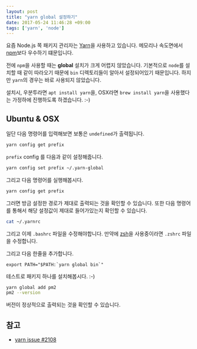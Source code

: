 ```yaml
---
layout: post
title: "yarn global 설정하기"
date: 2017-05-24 11:46:28 +09:00
tags: ['yarn', 'node']
---
```


요즘 Node.js 쪽 패키지 관리자는 [Yarn](https://yarnpkg.com)을 사용하고 있습니다. 메모리나 속도면에서 [npm](https://docs.npmjs.com)보다 우수하기 떄문입니다.

전에 `npm`을 사용할 때는 **global** 설치가 크게 어렵지 않았습니다. 기본적으로 `node`를 설치할 때 같이 따라오기 때문에 `bin` 디렉토리들이 알아서 설정되어있기 때문입니다. 하지만 `yarn`의 경우는 바로 사용되지 않았습니다.

설치시, 우분투라면 `apt install yarn`을, OSX라면 `brew install yarn`을 사용했다는 가정하에 진행하도록 하겠습니다. :-)

## Ubuntu & OSX

일단 다음 명령어를 입력해보면 보통은 `undefined`가 출력됩니다.

```sh
yarn config get prefix
```

`prefix` config 를 다음과 같이 설정해줍니다.

```sh
yarn config set prefix ~/.yarn-global
```

그리고 다음 명령어를 실행해봅시다.

```sh
yarn config get prefix
```

그러면 방금 설정한 경로가 제대로 출력되는 것을 확인할 수 있습니다. 또한 다음 명령어를 통해서 해당 설정값이 제대로 들어가있는지 확인할 수 있습니다.

```sh
cat ~/.yarnrc
```

그리고 이제 `.bashrc` 파일을 수정해야합니다. 만약에 [zsh](http://www.zsh.org/)을 사용중이라면 `.zshrc` 파일을 수정합니다.

그리고 다음 한줄을 추가합니다.

```
export PATH="$PATH:`yarn global bin`"
```

테스트로 패키지 하나를 설치해봅시다. :-)

```sh
yarn global add pm2
pm2 --version
```

버전이 정상적으로 출력되는 것을 확인할 수 있습니다.

## 참고

- [yarn issue #2108](https://github.com/yarnpkg/yarn/issues/2108)
